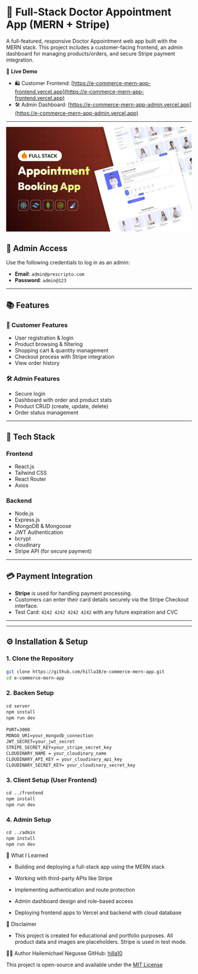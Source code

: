# 🛒 Full-Stack Doctor Appointment App (MERN + Stripe)

A full-featured, responsive Doctor Appointment web app built with the MERN stack. This project includes a customer-facing frontend, an admin dashboard for managing products/orders, and secure Stripe payment integration.

🚀 **Live Demo**

- 🛍️ Customer Frontend: [https://e-commerce-mern-app-frontend.vercel.app](https://e-commerce-mern-app-frontend.vercel.app)
- 🛠️ Admin Dashboard: [https://e-commerce-mern-app-admin.vercel.app](https://e-commerce-mern-app-admin.vercel.app)

---

![Homepage](./frontend.jpg)

## 🔐 Admin Access

Use the following credentials to log in as an admin:

- **Email**: `admin@prescripto.com`
- **Password**: `admin@123`

---

## 📚 Features

### 🧑 Customer Features

- User registration & login
- Product browsing & filtering
- Shopping cart & quantity management
- Checkout process with Stripe integration
- View order history

### 🛠️ Admin Features

- Secure login
- Dashboard with order and product stats
- Product CRUD (create, update, delete)
- Order status management

---

## 🧰 Tech Stack

### Frontend

- React.js
- Tailwind CSS
- React Router
- Axios

### Backend

- Node.js
- Express.js
- MongoDB & Mongoose
- JWT Authentication
- bcrypt
- cloudinary
- Stripe API (for secure payment)

---

## 💳 Payment Integration

- **Stripe** is used for handling payment processing.
- Customers can enter their card details securely via the Stripe Checkout interface.
- Test Card: `4242 4242 4242 4242` with any future expiration and CVC

---

---

## ⚙️ Installation & Setup

### 1. Clone the Repository

```bash
git clone https://github.com/hilla10/e-commerce-mern-app.git
cd e-commerce-mern-app

```

### 2. Backen Setup

```
cd server
npm install
npm run dev

PORT=3000
MONGO_URI=your_mongodb_connection
JWT_SECRET=your_jwt_secret
STRIPE_SECRET_KEY=your_stripe_secret_key
CLOUDINARY_NAME = your_cloudinary_name
CLOUDINARY_API_KEY = your_cloudinary_api_key
CLOUDINARY_SECRET_KEY= your_cloudinary_secret_key
```

### 3. Client Setup (User Frontend)

```
cd ../frontend
npm install
npm run dev

```

### 4. Admin Setup

```
cd ../admin
npm install
npm run dev

```

🧠 What I Learned

- Building and deploying a full-stack app using the MERN stack

- Working with third-party APIs like Stripe

- Implementing authentication and route protection

- Admin dashboard design and role-based access

- Deploying frontend apps to Vercel and backend with cloud database

📌 Disclaimer

- This project is created for educational and portfolio purposes. All product data and images are placeholders. Stripe is used in test mode.

👨‍💻 Author
Hailemichael Negusse
GitHub: [hilla10](https://github.com/hilla10)

This project is open-source and available under the [MIT License](./License)
